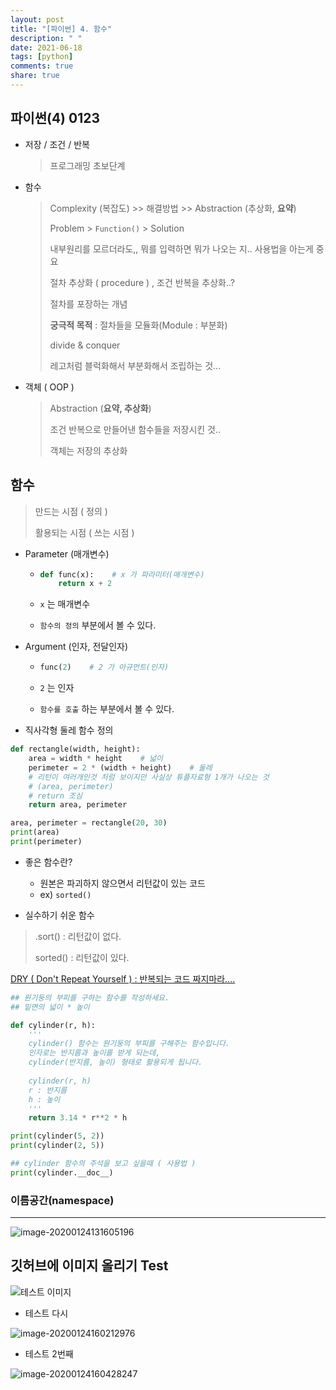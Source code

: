 ```yaml
---
layout: post
title: "[파이썬] 4. 함수"
description: " "
date: 2021-06-18
tags: [python]
comments: true
share: true
---
```



## 파이썬(4) 0123

- 저장 / 조건 / 반복

  > 프로그래밍 초보단계

  

- 함수

  > Complexity (복잡도)  >> 해결방법 >> Abstraction (추상화, **요약**)
  >
  > Problem > `Function()`  > Solution
  >
  > 내부원리를 모르더라도,, 뭐를 입력하면 뭐가 나오는 지.. 사용법을 아는게 중요
  >
  > 절차 추상화 ( procedure ) , 조건 반복을 추상화..?
  >
  > 절차를 포장하는 개념
  >
  > **궁극적 목적** : 절차들을 모듈화(Module : 부분화)
  >
  > divide & conquer
  >
  > 레고처럼 블럭화해서 부분화해서 조립하는 것...

  

- 객체 ( OOP )

  > Abstraction (**요약, 추상화**)
  >
  > 조건 반복으로 만들어낸 함수들을 저장시킨 것.. 
  >
  > 객체는 저장의 추상화





## 함수

> 만드는 시점 ( 정의 )
>
> 활용되는 시점 ( 쓰는 시점 )



- Parameter (매개변수)

  - ```python
    def func(x):    # x 가 파라미터(매개변수)
    	return x + 2
    ```

  - `x` 는 매개변수

  - `함수의 정의` 부분에서 볼 수 있다.



- Argument (인자, 전달인자)

  - ```python
    func(2)    # 2 가 아규먼트(인자)
    ```

  - `2` 는 인자

  - `함수를 호출` 하는 부분에서 볼 수 있다.



- 직사각형 둘레 함수 정의

```python
def rectangle(width, height):
    area = width * height    # 넓이
    perimeter = 2 * (width + height)    # 둘레
    # 리턴이 여러개인것 처럼 보이지만 사실상 튜플자료형 1개가 나오는 것
    # (area, perimeter)
    # return 조심
    return area, perimeter

area, perimeter = rectangle(20, 30)
print(area)
print(perimeter)
```



- 좋은 함수란?
  - 원본은 파괴하지 않으면서 리턴값이 있는 코드
  - ex) `sorted()` 

- 실수하기 쉬운 함수

> .sort()  :  리턴값이 없다.
>
> sorted()  : 리턴값이 있다.



<u>DRY ( Don't Repeat Yourself ) : 반복되는 코드 짜지마라....</u>



```python
## 원기둥의 부피를 구하는 함수를 작성하세요.
## 밑면의 넓이 * 높이

def cylinder(r, h):
    '''
    cylinder() 함수는 원기둥의 부피를 구해주는 함수입니다.
    인자로는 반지름과 높이를 받게 되는데,
    cylinder(반지름, 높이) 형태로 활용되게 됩니다.
    
    cylinder(r, h)
    r : 반지름
    h : 높이
    '''
    return 3.14 * r**2 * h

print(cylinder(5, 2))
print(cylinder(2, 5))

## cylinder 함수의 주석을 보고 싶을때 ( 사용법 )
print(cylinder.__doc__)
```





### 이름공간(namespace)

___

![image-20200124131605196](./img/image-20200124131605196.png)













## 깃허브에 이미지 올리기 Test

![테스트 이미지](.\img\image-20200124155852110.png)



- 테스트 다시

![image-20200124160212976](./img/image-20200124160212976.png)



- 테스트 2번째

![image-20200124160428247](img/image-20200124160428247.png)